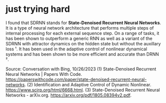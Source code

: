 # just trying hard

I found that SDRNN stands for **State-Denoised Recurrent Neural Networks**. It is a type of neural network architecture that performs multiple steps of internal processing for each external sequence step. On a range of tasks, it has been shown to outperform a generic RNN as well as a variant of the SDRNN with attractor dynamics on the hidden state but without the auxillary loss ¹. It has been used in the adaptive control of nonlinear dynamical systems and has been shown to be more efficient and accurate than DRNN ². 


Source: Conversation with Bing, 10/26/2023
(1) State-Denoised Recurrent Neural Networks | Papers With Code. https://paperswithcode.com/paper/state-denoised-recurrent-neural-networks.
(2) Identification and Adaptive Control of Dynamic Nonlinear. https://www.scirp.org/html/6668.html.
(3) State-Denoised Recurrent Neural Networks - arXiv.org. https://arxiv.org/pdf/1805.08394v2.pdf.